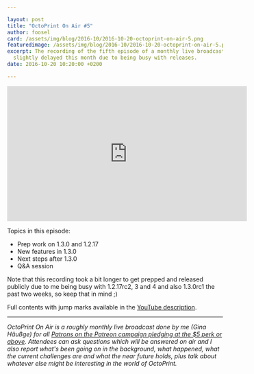 ```yaml
---

layout: post
title: "OctoPrint On Air #5"
author: foosel
card: /assets/img/blog/2016-10/2016-10-20-octoprint-on-air-5.png
featuredimage: /assets/img/blog/2016-10/2016-10-20-octoprint-on-air-5.png
excerpt: The recording of the fifth episode of a monthly live broadcast for Patrons,
  slightly delayed this month due to being busy with releases.
date: 2016-10-20 10:20:00 +0200

---
```


<center><iframe width="560" height="315" src="https://www.youtube.com/embed/uu-wAVgzkxo" frameborder="0" allowfullscreen></iframe></center>

Topics in this episode:

  * Prep work on 1.3.0 and 1.2.17
  * New features in 1.3.0
  * Next steps after 1.3.0
  * Q&A session
  
Note that this recording took a bit longer to get prepped and released 
publicly due to me being busy with 1.2.17rc2, 3 and 4 and also 1.3.0rc1 
the past two weeks, so keep that in mind ;)
  
Full contents with jump marks available in the 
[YouTube description](https://youtu.be/uu-wAVgzkxo).

---

*OctoPrint On Air is a roughly monthly live broadcast done by me (Gina Häußge)
for all [Patrons on the Patreon campaign pledging at the $5 perk or above](https://patreon.com/foosel). 
Attendees can ask questions which will be answered on air and I also report 
what's been going on in the background, what happened, what the current 
challenges are and what the near future holds, plus talk about whatever else
might be interesting in the world of OctoPrint.*
